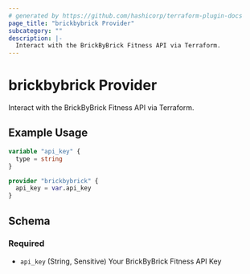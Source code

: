```yaml
---
# generated by https://github.com/hashicorp/terraform-plugin-docs
page_title: "brickbybrick Provider"
subcategory: ""
description: |-
  Interact with the BrickByBrick Fitness API via Terraform.
---
```


# brickbybrick Provider

Interact with the BrickByBrick Fitness API via Terraform.

## Example Usage

```terraform
variable "api_key" {
  type = string
}

provider "brickbybrick" {
  api_key = var.api_key
}
```

<!-- schema generated by tfplugindocs -->
## Schema

### Required

- `api_key` (String, Sensitive) Your BrickByBrick Fitness API Key
